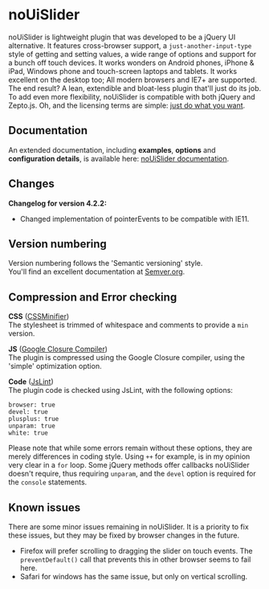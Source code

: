 # noUiSlider

noUiSlider is lightweight plugin that was developed to be a jQuery UI alternative. It features cross-browser support, a `just-another-input-type` style of getting and setting values, a wide range of options and support for a bunch off touch devices. It works wonders on Android phones, iPhone & iPad, Windows phone and touch-screen laptops and tablets. It works excellent on the desktop too; All modern browsers and IE7+ are supported. The end result? A lean, extendible and bloat-less plugin that'll just do its job. To add even more flexibility, noUiSlider is compatible with both jQuery and Zepto.js. Oh, and the licensing terms are simple: [just do what you want](http://refreshless.com/nouislider/terms-of-use).

Documentation
-------

An extended documentation, including **examples**, **options** and **configuration details**, is available here: [noUiSlider documentation](http://refreshless.com/nouislider/).

Changes
-------

**Changelog for version 4.2.2:**  
+ Changed implementation of pointerEvents to be compatible with IE11.

Version numbering
------------------------------
Version numbering follows the 'Semantic versioning' style.  
You'll find an excellent documentation at [Semver.org](http://semver.org/).

Compression and Error checking
------------------------------
**CSS** ([CSSMinifier](http://cssminifier.com/))  
The stylesheet is trimmed of whitespace and comments to provide a `min` version.

**JS** ([Google Closure Compiler](http://closure-compiler.appspot.com/home))  
The plugin is compressed using the Google Closure compiler, using the 'simple' optimization option.  


**Code** ([JsLint](http://jslint.com/))  
The plugin code is checked using JsLint, with the following options:
```
browser: true
devel: true
plusplus: true
unparam: true
white: true
```

Please note that while some errors remain without these options, they are merely differences in coding style. Using `++` for example, is in my opinion very clear in a `for` loop. Some jQuery methods offer callbacks noUiSlider doesn't require, thus requiring `unparam`, and the `devel` option is required for the `console` statements.

Known issues
------------
There are some minor issues remaining in noUiSlider. It is a priority to fix these issues, but they may be fixed by browser changes in the future.

+ Firefox will prefer scrolling to dragging the slider on touch events. The `preventDefault()` call that prevents this in other browser seems to fail here.
+ Safari for windows has the same issue, but only on vertical scrolling.

